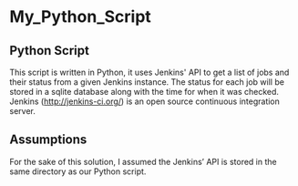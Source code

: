 # My_Python_Script

Python Script
------------------

This script is written in Python, it uses Jenkins' API to get a list of jobs and their status from a given Jenkins instance. The status for each job will be stored in a sqlite database along with the time for when it was checked.
Jenkins (http://jenkins-ci.org/) is an open source continuous integration server.

Assumptions
------------------
For the sake of this solution, I assumed the Jenkins’ API is stored in the same directory as our Python script.
